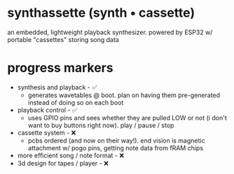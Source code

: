 # synthassette (synth • cassette)
an embedded, lightweight playback synthesizer. powered by ESP32 w/ portable "cassettes" storing song data

# progress markers
- synthesis and playback - ✅
  - generates wavetables @ boot. plan on having them pre-generated instead of doing so on each boot 
- playback control - ✅
  - uses GPIO pins and sees whether they are pulled LOW or not (i don't want to buy buttons right now). play / pause / stop
- cassette system - ❌
  - pcbs ordered (and now on their way!). end vision is magnetic attachment w/ pogo pins, getting note data from fRAM chips
- more efficient song / note format - ❌
- 3d design for tapes / player - ❌

